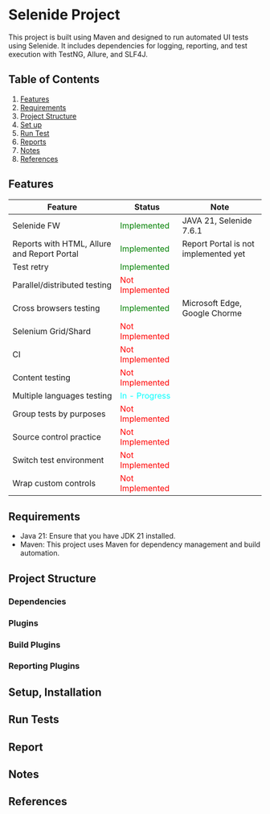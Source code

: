 # Selenide Project
This project is built using Maven and designed to run automated UI tests using Selenide. It includes dependencies for logging, reporting, and test execution with TestNG, Allure, and SLF4J.

## Table of Contents
1. [Features](#features)
2. [Requirements](#requirements)
3. [Project Structure](#project-structure)
4. [Set up](#setup-installation)
5. [Run Test](#run-tests)
6. [Reports](#report)
7. [Notes](#notes)
8. [References](#references)

## Features
| Feature                                     | Status                                           | Note                                 |
|---------------------------------------------|--------------------------------------------------|--------------------------------------|
| Selenide FW                                 | <span style="color: green;">Implemented</span>   | JAVA 21, Selenide 7.6.1              |
| Reports with HTML, Allure and Report Portal | <span style="color: green;">Implemented</span>   | Report Portal is not implemented yet |
| Test retry                                  | <span style="color: green;">Implemented</span>   |                                      |
| Parallel/distributed testing                | <span style="color: red;">Not Implemented</span> |                                      |
| Cross browsers testing                      | <span style="color: green;">Implemented</span>   | Microsoft Edge, Google Chorme        |
| Selenium Grid/Shard                         | <span style="color: red;">Not Implemented</span> |                                      |
| CI                                          | <span style="color: red;">Not Implemented</span> |                                      |
| Content testing                             | <span style="color: red;">Not Implemented</span> |                                      |
| Multiple languages testing                  | <span style="color: cyan;">In - Progress</span>  |                                      |
| Group tests by purposes                     | <span style="color: red;">Not Implemented</span> |                                      |
| Source control practice                     | <span style="color: red;">Not Implemented</span> |                                      |
| Switch test environment                     | <span style="color: red;">Not Implemented</span> |                                      |
| Wrap custom controls                        | <span style="color: red;">Not Implemented</span> |                                      |

## Requirements
 - Java 21: Ensure that you have JDK 21 installed.
 - Maven: This project uses Maven for dependency management and build automation.

## Project Structure

### Dependencies

### Plugins

### Build Plugins

### Reporting Plugins

## Setup, Installation

## Run Tests

## Report

## Notes

## References



